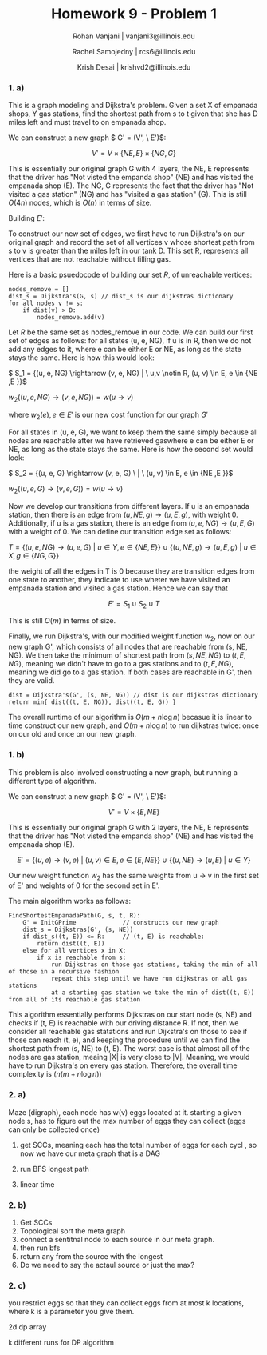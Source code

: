 <h1 style="text-align: center;">Homework 9 - Problem 1</h1>
<p style="text-align: center;">Rohan Vanjani | vanjani3@illinois.edu</p>
<p style="text-align: center;">Rachel Samojedny | rcs6@illinois.edu</p>
<p style="text-align: center;"> Krish Desai | krishvd2@illinois.edu</p>

### 1. a)

This is a graph modeling and Dijkstra's problem. Given a set X of empanada shops, Y gas stations, find the shortest path from s to t given that she has D miles left and must travel to on empanada shop.

We can construct a new graph $ G' = (V', \ E')$:

$$ V' = V \times \{NE, E\} \times \{NG, G\}$$

This is essentially our original graph G with 4 layers, the NE, E represents that the driver has "Not visted the empanda shop" (NE) and
has visited the empanada shop (E). The NG, G represents the fact that the driver has "Not visited a gas station" (NG) and has "visited a gas station" (G). This is still $O(4n)$ nodes, which is $O(n)$ in terms of size.

Building $E'$:

To construct our new set of edges, we first have to run Dijkstra's on our original graph and record the set of all vertices v whose shortest path from s to v is greater than the miles left in our tank D. This set R, represents all vertices that are not reachable without filling gas.

Here is a basic psuedocode of building our set $R$, of unreachable vertices:

```
nodes_remove = []
dist_s = Dijkstra's(G, s) // dist_s is our dijkstras dictionary
for all nodes v != s:
    if dist(v) > D:
        nodes_remove.add(v)
```

Let $R$ be the same set as nodes_remove in our code. We can build our first set of edges as follows: for all states (u, e, NG), if u is in R, then we do not add any edges to it, where e can be either E or NE, as long as the state stays the same. Here is how this would look:

$ S_1 = \{(u, e, NG) \rightarrow (v, e, NG) | \ u,v \notin R, (u, v) \in E, e \in \{NE ,E \}\}$

$w_2((u, e, NG) \rightarrow (v, e, NG)) = w(u \rightarrow v)$

where $w_2(e), e \in E'$ is our new cost function for our graph $G'$

For all states in (u, e, G), we want to keep them the same simply because all nodes are reachable after we have retrieved gaswhere e can be either E or NE, as long as the state stays the same. Here is how the second set would look:

$ S_2 = \{(u, e, G) \rightarrow (v, e, G) \ | \ (u, v) \in E, e \in \{NE ,E \}\}$

$w_2((u, e, G) \rightarrow (v, e, G)) = w(u \rightarrow v)$

Now we develop our transitions from different layers. If u is an empanada station, then there is an edge from $(u, NE, g) \rightarrow (u, E, g)$, with weight 0. Additionally, if u is a gas station, there is an edge from $(u, e, NG) \rightarrow (u, E, G)$ with a weight of 0. We can define our transition edge set as follows:

$T = \{ (u, e, NG) \rightarrow (u, e, G) \ | \ u \in Y, e \in \{NE ,E\} \} \ \cup \ \{ (u, NE, g) \rightarrow (u, E, g) \ | \ u \in X, g \in \{NG ,G\} \}$

the weight of all the edges in T is 0 because they are transition edges from one state to another, they indicate to use wheter we have visited an empanada station and visited a gas station. Hence we can say that

$$E' = S_1 \cup S_2 \cup T$$

This is still $O(m)$ in terms of size.

Finally, we run Dijkstra's, with our modified weight function $w_2$, now on our new graph G', which consists of all nodes that are reachable from (s, NE, NG). We then take the minimum of shortest path from $(s, NE, NG)$ to $(t, E, NG)$, meaning we didn't have to go to a gas stations and to $(t, E, NG)$, meaning we did go to a gas station. If both cases are reachable in G', then they are valid.

```
dist = Dijkstra's(G', (s, NE, NG)) // dist is our dijkstras dictionary
return min{ dist((t, E, NG)), dist((t, E, G)) }
```

The overall runtime of our algorithm is $O(m + n\log n)$ becasue it is linear to time construct our new graph, and $O(m + n\log n)$ to run dijkstras twice: once on our old and once on our new graph.

### 1. b)

This problem is also involved constructing a new graph, but running a different type of algorithm.

We can construct a new graph $ G' = (V', \ E')$:

$$ V' = V \times \{E, NE \}$$

This is essentially our original graph G with 2 layers, the NE, E represents that the driver has "Not visted the empanda shop" (NE) and
has visited the empanada shop (E).

$$E' = \{(u, e) \rightarrow (v, e) \ | \ (u, v) \in E, e \in \{E, NE \}\} \ \cup \ \{ (u, NE) \rightarrow (u, E) \ | \ u \in Y\}$$

Our new weight function $w_2$ has the same weights from u -> v in the first set of E' and weights of 0 for the second set in E'.

The main algorithm works as follows:

```
FindShortestEmpanadaPath(G, s, t, R):
    G' = InitGPrime             // constructs our new graph
    dist_s = Dijkstras(G', (s, NE))
    if dist_s((t, E)) <= R:     // (t, E) is reachable:
        return dist((t, E))
    else for all vertices x in X:
        if x is reachable from s:
            run Dijkstras on those gas stations, taking the min of all of those in a recursive fashion
            repeat this step until we have run dijkstras on all gas stations
            at a starting gas station we take the min of dist((t, E)) from all of its reachable gas station
```

This algorithm essentially performs Dijkstras on our start node (s, NE) and checks if (t, E) is reachable with our driving distance R. If not, then we consider all reachable gas statations and run Dijkstra's on those to see if those can reach (t, e), and keeping the procedure until we can find the shortest path from (s, NE) to (t, E). The worst case is that almost all of the nodes are gas station, meaing |X| is very close to |V|. Meaning, we would have to run Dijkstra's on every gas station. Therefore, the overall time complexity is $(n(m + n\log n))$

### 2. a)

Maze (digraph), each node has w(v) eggs located at it.
starting a given node s, has to figure out the max number of eggs they can collect (eggs can only be collected once)

1. get SCCs, meaning each has the total number of eggs for each cycl , so now we have our meta graph that is a DAG

2. run BFS longest path

3. linear time

### 2. b)

1. Get SCCs
2. Topological sort the meta graph
3. connect a sentitnal node to each source in our meta graph.
4. then run bfs
5. return any from the source with the longest
6. Do we need to say the actaul source or just the max?

### 2. c)

you restrict eggs so that they can collect eggs from at most k locations, where k is a parameter you give them.

2d dp array

k different runs for DP algorithm

```

```
